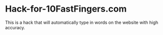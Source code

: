 # Hack-for-10FastFingers.com
This is a hack that will automatically type in words on the website with high accuracy.
